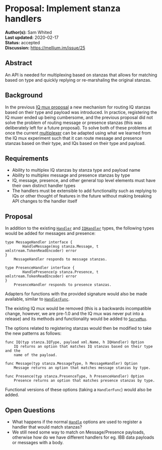 # Proposal: Implement stanza handlers

**Author(s):** Sam Whited  
**Last updated:** 2020-02-17  
**Status:** accepted  
**Discussion:** https://mellium.im/issue/25


## Abstract

An API is needed for multiplexing based on stanzas that allows for matching
based on type and quickly replying or re-marshaling the original stanzas.


## Background

In the previous [IQ mux proposal] a new mechanism for routing IQ stanzas based
on their type and payload was introduced.
In practice, registering the IQ muxer ended up being cumbersome, and the
previous proposal did not solve the problem of routing message or presence
stanzas (this was deliberately left for a future proposal).
To solve both of these problems at once the current [multiplexer] can be adapted
using what we learned from the IQ mux experiment such that it can route message
and presence stanzas based on their type, and IQs based on their type and
payload.

[IQ mux proposal]: https://mellium.im/design/18_iqmux
[multiplexer]: https://godoc.org/mellium.im/xmpp/mux#ServeMux


## Requirements

 - Ability to multiplex IQ stanzas by stanza type and payload name
 - Ability to multiplex message and presence stanzas by type
 - IQ, message, presence, and other general top level elements must have their
   own distinct handler types
 - The handlers must be extensible to add functionality such as replying to IQs
   or other thought of features in the future without making breaking API
   changes to the handler itself


## Proposal

In addition to the existing [`Handler`] and [`IQHandler`] types, the following
types would be added for messages and presence:

    type MessageHandler interface {
            HandleMessage(msg stanza.Message, t xmlstream.TokenReadEncoder) error
    }
        MessageHandler responds to message stanzas.

    type PresenceHandler interface {
            HandlePresence(p stanza.Presence, t xmlstream.TokenReadEncoder) error
    }
        PresenceHandler responds to presence stanzas.


Adapters for functions with the provided signature would also be made available,
similar to [`HandlerFunc`].

The existing IQ mux would be removed (this is a backwards incompatible change,
however, we are pre-1.0 and the IQ mux was never put into a release) and its
methods and functionality would be added to [`ServeMux`].

The options related to registering stanzas would then be modified to take the
new patterns as follows:

    func IQ(typ stanza.IQType, payload xml.Name, h IQHandler) Option
        IQ returns an option that matches IQ stanzas based on their type and the
        name of the payload.

    func Message(typ stanza.MessageType, h MessageHandler) Option
        Message returns an option that matches message stanzas by type.

    func Presence(typ stanza.PresenceType, h PresenceHandler) Option
        Presence returns an option that matches presence stanzas by type.

Functional versions of these options (taking a `HandlerFunc`) would also be
added.


[`Handler`]: https://godoc.org/mellium.im/xmpp#Handler
[`IQHandler`]: https://godoc.org/mellium.im/xmpp/mux#IQHandler
[`HandlerFunc`]: https://godoc.org/mellium.im/xmpp#HandlerFunc
[`ServeMux`]: https://godoc.org/mellium.im/xmpp/mux#ServeMux


## Open Questions

- What happens if the normal [`Handle`] options are used to register a handler
  that would match stanzas?
- We still need some way to match on Message/Presence payloads, otherwise how do
  we have different handlers for eg. IBB data payloads or messages with a body.


[`Handle`]: https://godoc.org/mellium.im/xmpp/mux#Handle
